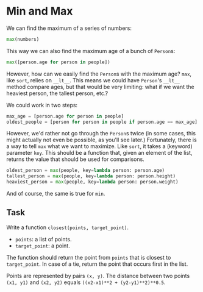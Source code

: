 # Min and Max

We can find the maximum of a series of numbers:

```python
max(numbers)
```

This way we can also find the maximum age of a bunch of `Person`s:

```python
max([person.age for person in people])
```

However, how can we easily find the `Person`s with the maximum age?
`max`, like `sort`, relies on `__lt__`.
This means we could have `Person`'s `__lt__` method compare ages, but that would be very limiting: what if we want the heaviest person, the tallest person, etc.?

We could work in two steps:

```python
max_age = [person.age for person in people]
oldest_people = [person for person in people if person.age == max_age]
```

However, we'd rather not go through the `Person`s twice (in some cases, this might actually not even be possible, as you'll see later.)
Fortunately, there is a way to tell `max` what we want to maximize.
Like `sort`, it takes a (keyword) parameter `key`.
This should be a function that, given an element of the list, returns the value that should be used for comparisons.

```python
oldest_person = max(people, key=lambda person: person.age)
tallest_person = max(people, key=lambda person: person.height)
heaviest_person = max(people, key=lambda person: person.weight)
```

And of course, the same is true for `min`.

## Task

Write a function `closest(points, target_point)`.

* `points`: a list of points.
* `target_point`: a point.

The function should return the point from `points` that is closest to `target_point`.
In case of a tie, return the point that occurs first in the list.

Points are represented by pairs `(x, y)`.
The distance between two points `(x1, y1)` and `(x2, y2)` equals `((x2-x1)**2 + (y2-y1)**2)**0.5`.
